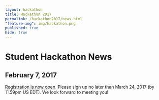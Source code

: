 ```yaml
---
layout: hackathon
title: Hackathon 2017
permalink: /hackathon2017/news.html
"feature-img": img/hackathon.png
published: true
hide: true
---
```


# Student Hackathon News

## February 7, 2017

[Registration is now open](https://goo.gl/5MQikO). Please sign up no later than March 24, 2017 (by 11.59pm US EDT). We look forward to meeting you!
